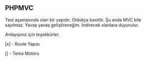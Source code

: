 ## PHPMVC

Test aşamasında olan bir yapıdır. Oldukça basittir. Şu anda MVC bile sayılmaz. Yavaş yavaş geliştireceğim. İndirecek olanlara duyurulur.

_Anlayışınız için teşekkürler._

[x] - Route Yapısı

[] - Tema Motoru